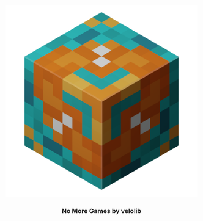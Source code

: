 <p align="center">
    <img src="assets/XMG_Logo-render.png" alt ="No More Games Logo" width="512">
</p>

<h3 align="center"> No More Games by velolib </h3>
